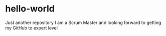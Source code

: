 # hello-world
Just another repository
I am a Scrum Master and looking forward to getting my GitHub to expert level
